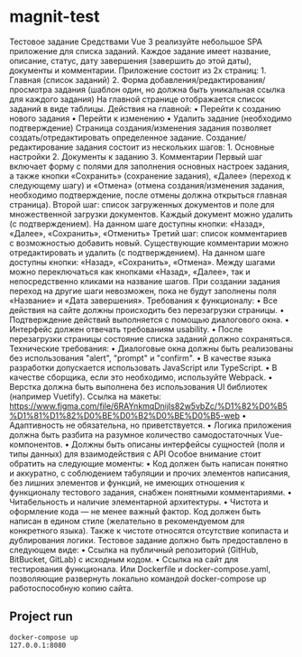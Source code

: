 # magnit-test

Тестовое задание
Средствами Vue 3 реализуйте небольшое SPA приложение для списка заданий.
Каждое задание имеет название, описание, статус, дату завершения (завершить до этой даты), документы и комментарии. 
Приложение состоит из 2х страниц:
    1. Главная (список заданий)
    2. Форма добавления/редактирования/просмотра задания (шаблон один, но должна быть уникальная ссылка для каждого задания)
На главной странице отображается список заданий в виде таблицы. Действия на главной:
    • Перейти к созданию нового задания
    • Перейти к изменению
    • Удалить задание (необходимо подтверждение)
Страница создания/изменения задания позволяет создать/отредактировать определенное задание. Создание/редактирование задания состоит из нескольких шагов:
    1. Основные настройки
    2. Документы к заданию
    3. Комментарии
Первый шаг включает форму с полями для заполнения основных настроек задания, а также кнопки «Сохранить» (сохранение задания), «Далее» (переход к следующему шагу) и «Отмена» (отмена создания/изменения задания, необходимо подтверждение, после отмены должна открыться главная страница).
Второй шаг: список загруженных документов и поле для множественной загрузки документов. Каждый документ можно удалить (с подтверждением). На данном шаге доступны кнопки: «Назад», «Далее», «Сохранить», «Отменить»
Третий шаг: список комментариев с возможностью добавить новый. Существующие комментарии можно отредактировать и удалить (с подтверждением). На данном шаге доступны кнопки: «Назад», «Сохранить», «Отмена».
Между шагами можно переключаться как кнопками «Назад», «Далее», так и непосредственно кликами на название шагов. При создании задания переход на другие шаги невозможен, пока не будут заполнены поля «Название» и «Дата завершения».
Требования к функционалу:
    • Все действия на сайте должны происходить без перезагрузки страницы.
    • Подтверждение действий выполняется с помощью диалогового окна.
    • Интерфейс должен отвечать требованиям usability.
    • После перезагрузки страницы состояние списка заданий должно сохраняться.
Технические требования:
    • Диалоговые окна должны быть реализованы без использования "alert", "prompt" и "confirm".
    • В качестве языка разработки допускается использовать JavaScript или TypeScript.
    • В качестве сборщика, если это необходимо, используйте Webpack.
    • Верстка должна быть выполнена без использования UI библиотек (например Vuetify). Ссылка на макеты: https://www.figma.com/file/6RAYnkmqDnijIs82w5vbZc/%D1%82%D0%B5%D1%81%D1%82%D0%BE%D0%B2%D0%BE%D0%B5-web
    • Адаптивность не обязательна, но приветствуется.
    • Логика приложения должна быть разбита на разумное количество самодостаточных Vue-компонентов.
    • Должны быть описаны интерфейсы сущностей (поля и типы данных) для взаимодействия с API
Особое внимание стоит обратить на следующие моменты:
    • Код должен быть написан понятно и аккуратно, с соблюдением табуляции и прочих элементов написания, без лишних элементов и функций, не имеющих отношения к функционалу тестового задания, снабжен понятными комментариями.
    • Читабельность и наличие элементарной архитектуры.
    • Чистота и оформление кода — не менее важный фактор. Код должен быть написан в едином стиле (желательно в рекомендуемом для конкретного языка). Также к чистоте относятся отсутствие копипаста и дублирования логики.
Тестовое задание должно быть предоставлено в следующем виде:
    • Ссылка на публичный репозиторий (GitHub, BitBucket, GitLab) с исходным кодом.
    • Ссылка на сайт для тестирования функционала. Или Dockerfile и docker-compose.yaml, позволяющие развернуть локально командой docker-compose up работоспособную копию сайта.


## Project run
```
docker-compose up
127.0.0.1:8080
```
